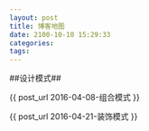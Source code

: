 ```yaml
---
layout: post
title: 博客地图
date: 2100-10-10 15:29:33
categories: 
tags:
---
```


##设计模式##

&#123;&#123; post_url 2016-04-08-组合模式 &#125;&#125;

&#123;&#123; post_url 2016-04-21-装饰模式 &#125;&#125;
